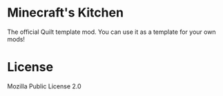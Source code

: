 # Minecraft's Kitchen

The official Quilt template mod. You can use it as a template for your own mods!

# License
Mozilla Public License 2.0
